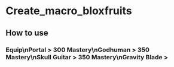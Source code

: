 # Create_macro_bloxfruits

## How to use

### Equip\nPortal > 300 Mastery\nGodhuman > 350 Mastery\nSkull Guitar > 350 Mastery\nGravity Blade > 
